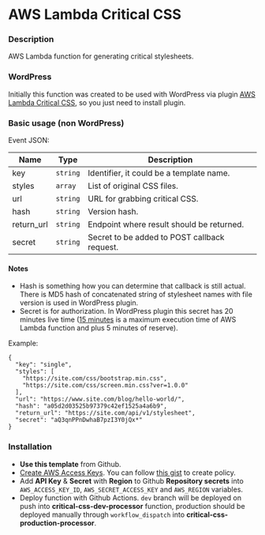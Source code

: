 # AWS Lambda Critical CSS

### Description

AWS Lambda function for generating critical stylesheets.

### WordPress

Initially this function was created to be used with WordPress via plugin [AWS Lambda Critical CSS](https://github.com/innocode-digital/wp-critical-css-aws-lambda), 
so you just need to install plugin.

### Basic usage (non WordPress)

Event JSON:

| **Name** | **Type** | **Description** |
|----------|----------|-----------------|
| key | `string` | Identifier, it could be a template name. |
| styles | `array`  | List of original CSS files. |
| url | `string` | URL for grabbing critical CSS. |
| hash | `string` | Version hash. |
| return_url | `string` | Endpoint where result should be returned. |
| secret | `string` | Secret to be added to POST callback request. |

#### Notes

- Hash is something how you can determine that callback is still actual. There is MD5 hash of concatenated string of
  stylesheet names with file version is used in WordPress plugin.
- Secret is for authorization. In WordPress plugin this secret has 20 minutes live time
  ([15 minutes](https://aws.amazon.com/ru/about-aws/whats-new/2018/10/aws-lambda-supports-functions-that-can-run-up-to-15-minutes/#:~:text=You%20can%20now%20configure%20your,Lambda%20function%20was%205%20minutes.)
  is a maximum execution time of AWS Lambda function and plus 5 minutes of reserve).

Example: 
  
````
{
  "key": "single",
  "styles": [
    "https://site.com/css/bootstrap.min.css",
    "https://site.com/css/screen.min.css?ver=1.0.0"
  ],
  "url": "https://www.site.com/blog/hello-world/",
  "hash": "a05d2d03525b97379c42ef1525a4a6b9",
  "return_url": "https://site.com/api/v1/stylesheet",
  "secret": "aQ3qnPPnDwhaB7pzI3Y0jQx*"
}
````

### Installation

- **Use this template** from Github.
- [Create AWS Access Keys](https://www.serverless.com/framework/docs/providers/aws/guide/credentials#creating-aws-access-keys).
  You can follow [this gist](https://gist.github.com/ServerlessBot/7618156b8671840a539f405dea2704c8) to create policy.
- Add **API Key** & **Secret** with **Region** to Github **Repository secrets** into `AWS_ACCESS_KEY_ID`,
  `AWS_SECRET_ACCESS_KEY` and `AWS_REGION` variables.
- Deploy function with Github Actions. `dev` branch will be deployed on push into **critical-css-dev-processor** function,
  production should be deployed manually through `workflow_dispatch` into **critical-css-production-processor**.

